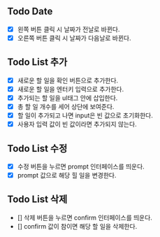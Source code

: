 ## Todo Date

- [x] 왼쪽 버튼 클릭 시 날짜가 전날로 바뀐다.
- [x] 오른쪽 버튼 클릭 시 날짜가 다음날로 바뀐다.

## Todo List 추가

- [x] 새로운 할 일을 확인 버튼으로 추가한다.
- [x] 새로운 할 일을 엔터키 입력으로 추가한다.
- [x] 추가되는 할 일을 ul태그 안에 삽입한다.
- [x] 총 할 일 개수를 세어 상단에 보여준다.
- [x] 할 일이 추가되고 나면 input은 빈 값으로 초기화한다.
- [x] 사용자 입력 값이 빈 값이라면 추가되지 않는다.

## Todo List 수정

- [x] 수정 버튼을 누르면 prompt 인터페이스를 띄운다.
- [x] prompt 값으로 해당 힐 일을 변경한다.

## Todo List 삭제

- [] 삭제 버튼을 누르면 confirm 인터페이스를 띄운다.
- [] confirm 값이 참이면 해당 할 일을 삭제한다.

